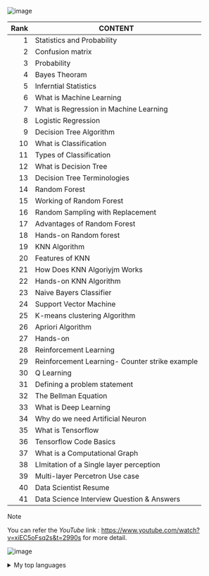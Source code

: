 ![image](https://github.com/SharvinKumarArumugam/Roadmap_DataScientist/assets/93881528/3416e080-bf95-4faf-8c61-e37d2c8b9b14)

| Rank | CONTENT |
|-----:|--------------- |
|     1| Statistics and Probability               |
|     2| Confusion matrix              |
|     3| Probability              |
|     4| Bayes Theoram             |
|     5| Inferntial Statistics              |
|     6| What is Machine Learning             |
|     7| What is Regression in Machine Learning             |
|     8| Logistic Regression             |
|     9| Decision Tree Algorithm             |
|     10| What is Classification             |
|     11| Types of Classification             |
|     12| What is Decision Tree             |
|     13| Decision Tree Terminologies             |
|     14| Random Forest             |
|     15| Working of Random Forest             |
|     16| Random Sampling with Replacement             |
|     17| Advantages of Random Forest              |
|     18| Hands-on Random forest             |
|     19| KNN Algorithm             |
|     20| Features of KNN             |
|     21| How Does KNN Algoriyjm Works             |
|     22| Hands-on KNN Algorithm             |
|     23| Naive Bayers Classifier             |
|     24| Support Vector Machine             |
|     25| K-means clustering Algorithm             |
|     26| Apriori Algorithm              |
|     27| Hands-on             |
|     28| Reinforcement Learning              |
|     29| Reinforcement Learning- Counter strike example             |
|     30| Q Learning             |
|     31| Defining a problem statement            |
|     32| The Bellman Equation             |
|     33| What is Deep Learning             |
|     34| Why do we need Artificial Neuron             |
|     35| What is Tensorflow             |
|     36| Tensorflow Code Basics             |
|     37| What is a Computational Graph             |
|     38| LImitation of a Single layer perception             |
|     39| Multi-layer Percetron Use case            |
|     40| Data Scientist Resume            |
|     41| Data Science Interview Question & Answers             |

> [!NOTE]
> You can refer the _YouTube_ link  : https://www.youtube.com/watch?v=xiEC5oFsq2s&t=2990s for more detail.

![image](https://github.com/SharvinKumarArumugam/Roadmap_DataScientist/assets/93881528/aeda458c-4623-4109-aeb1-a43894622142)


<details>
<summary>My top languages</summary>

| Rank | Languages |
|-----:|-----------|
|     1| Javascript|
|     2| Python    |
|     3| SQL       |

</details>

